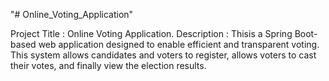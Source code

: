 "# Online_Voting_Application" 

Project Title : Online Voting Application.
Description : Thisis a Spring Boot-based web application designed to enable efficient and transparent voting. This system allows candidates and voters to register, allows voters to cast their votes, and finally view the election results. 
